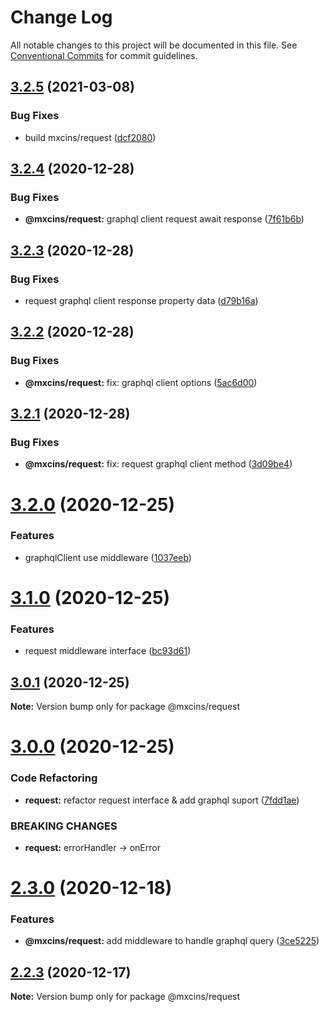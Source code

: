 # Change Log

All notable changes to this project will be documented in this file.
See [Conventional Commits](https://conventionalcommits.org) for commit guidelines.

## [3.2.5](https://github.com/maxiaochuan/mxcins/tree/master/packages/mxcins-reqeust/compare/@mxcins/request@3.2.4...@mxcins/request@3.2.5) (2021-03-08)


### Bug Fixes

* build mxcins/request ([dcf2080](https://github.com/maxiaochuan/mxcins/tree/master/packages/mxcins-reqeust/commit/dcf20806006f4d81c88fd561fc5fad6627063dab))





## [3.2.4](https://github.com/maxiaochuan/mxcins/tree/master/packages/mxcins-reqeust/compare/@mxcins/request@3.2.3...@mxcins/request@3.2.4) (2020-12-28)


### Bug Fixes

* **@mxcins/request:** graphql client request await response ([7f61b6b](https://github.com/maxiaochuan/mxcins/tree/master/packages/mxcins-reqeust/commit/7f61b6b00ba0083e975ee3b6338210220f097909))





## [3.2.3](https://github.com/maxiaochuan/mxcins/tree/master/packages/mxcins-reqeust/compare/@mxcins/request@3.2.2...@mxcins/request@3.2.3) (2020-12-28)


### Bug Fixes

* request graphql client response property data ([d79b16a](https://github.com/maxiaochuan/mxcins/tree/master/packages/mxcins-reqeust/commit/d79b16a41dd3da19fba246da78c1efc61e1ccb74))





## [3.2.2](https://github.com/maxiaochuan/mxcins/tree/master/packages/mxcins-reqeust/compare/@mxcins/request@3.2.1...@mxcins/request@3.2.2) (2020-12-28)


### Bug Fixes

* **@mxcins/request:** fix: graphql client options ([5ac6d00](https://github.com/maxiaochuan/mxcins/tree/master/packages/mxcins-reqeust/commit/5ac6d009136a75327fa74cc93b0bd15bbd42575b))





## [3.2.1](https://github.com/maxiaochuan/mxcins/tree/master/packages/mxcins-reqeust/compare/@mxcins/request@3.2.0...@mxcins/request@3.2.1) (2020-12-28)


### Bug Fixes

* **@mxcins/request:** fix: request graphql client method ([3d09be4](https://github.com/maxiaochuan/mxcins/tree/master/packages/mxcins-reqeust/commit/3d09be4ee465ab580a43b2661f502e8886bc6174))





# [3.2.0](https://github.com/maxiaochuan/mxcins/tree/master/packages/mxcins-reqeust/compare/@mxcins/request@3.1.0...@mxcins/request@3.2.0) (2020-12-25)


### Features

* graphqlClient use middleware ([1037eeb](https://github.com/maxiaochuan/mxcins/tree/master/packages/mxcins-reqeust/commit/1037eebbb54d37427229f4cf043d5238fcfc2beb))





# [3.1.0](https://github.com/maxiaochuan/mxcins/tree/master/packages/mxcins-reqeust/compare/@mxcins/request@3.0.1...@mxcins/request@3.1.0) (2020-12-25)


### Features

* request middleware interface ([bc93d61](https://github.com/maxiaochuan/mxcins/tree/master/packages/mxcins-reqeust/commit/bc93d618d8247c4af36522b4d5eeff9404bb35b4))





## [3.0.1](https://github.com/maxiaochuan/mxcins/tree/master/packages/mxcins-reqeust/compare/@mxcins/request@3.0.0...@mxcins/request@3.0.1) (2020-12-25)

**Note:** Version bump only for package @mxcins/request





# [3.0.0](https://github.com/maxiaochuan/mxcins/tree/master/packages/mxcins-reqeust/compare/@mxcins/request@2.3.0...@mxcins/request@3.0.0) (2020-12-25)


### Code Refactoring

* **request:** refactor request interface & add graphql suport ([7fdd1ae](https://github.com/maxiaochuan/mxcins/tree/master/packages/mxcins-reqeust/commit/7fdd1aeea7b7e6dc5b5f36f9afb556a1827a4d4a))


### BREAKING CHANGES

* **request:** errorHandler -> onError





# [2.3.0](https://github.com/maxiaochuan/mxcins/tree/master/packages/mxcins-reqeust/compare/@mxcins/request@2.2.3...@mxcins/request@2.3.0) (2020-12-18)


### Features

* **@mxcins/request:** add middleware to handle graphql query ([3ce5225](https://github.com/maxiaochuan/mxcins/tree/master/packages/mxcins-reqeust/commit/3ce5225e8bb928efc45f0079e77cf6d0fb6c73e0))





## [2.2.3](https://github.com/maxiaochuan/mxcins/tree/master/packages/mxcins-reqeust/compare/@mxcins/request@2.2.2...@mxcins/request@2.2.3) (2020-12-17)

**Note:** Version bump only for package @mxcins/request
